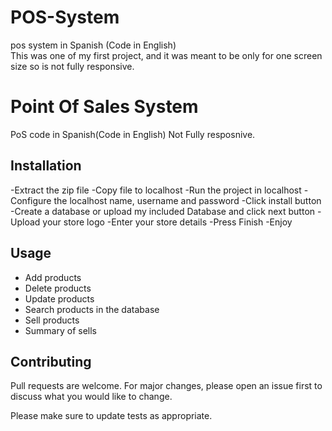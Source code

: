 
# POS-System
pos system in Spanish (Code in English)<br>
This was one of my first project, and it was meant to be only for one screen size so is not fully responsive. <br>

# Point Of Sales System

PoS code in Spanish(Code in English)
Not Fully resposnive.

## Installation

-Extract the zip file
-Copy file to localhost
-Run the project in localhost
-Configure the localhost name, username and password
-Click install button
-Create a database or upload my included Database and click next button
-Upload your store logo
-Enter your store details
-Press Finish
-Enjoy

## Usage
- Add products<br>
- Delete products<br>
- Update products<br>
- Search products in the database<br>
- Sell products<br>
- Summary of sells

## Contributing
Pull requests are welcome. For major changes, please open an issue first to discuss what you would like to change.

Please make sure to update tests as appropriate.
